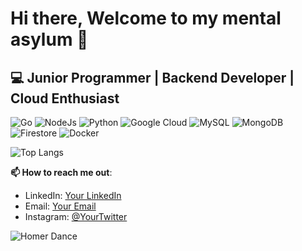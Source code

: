 # Hi there, Welcome to my mental asylum 🫡 

## 💻 Junior Programmer | Backend Developer | Cloud Enthusiast 

![Go](https://img.shields.io/badge/Go-00ADD8?style=for-the-badge&logo=go&logoColor=white)
![NodeJs](https://img.shields.io/badge/Node.js-339933?style=for-the-badge&logo=nodedotjs&logoColor=white)
![Python](https://img.shields.io/badge/Python-3776AB?style=for-the-badge&logo=python&logoColor=white)
![Google Cloud](https://img.shields.io/badge/Google%20Cloud-4285F4?style=for-the-badge&logo=google-cloud&logoColor=white)
![MySQL](https://img.shields.io/badge/MySQL-4479A1?style=for-the-badge&logo=mysql&logoColor=white)
![MongoDB](https://img.shields.io/badge/MongoDB-47A248?style=for-the-badge&logo=mongodb&logoColor=white)
![Firestore](https://img.shields.io/badge/Firestore-FFCA28?style=for-the-badge&logo=firebase&logoColor=black)
![Docker](https://img.shields.io/badge/Docker-2496ED?style=for-the-badge&logo=docker&logoColor=white)

![Top Langs](https://github-readme-stats.vercel.app/api/top-langs/?username=RifqiWasntHere&layout=compact&theme=transparent)

**📫 How to reach me out**:

- LinkedIn: [Your LinkedIn](https://www.linkedin.com/in/rifadhillah/)
- Email: [Your Email](rifqifadhillahh@gmail.com)
- Instagram: [@YourTwitter](https://instagram.com/rip.qi)
  
![Homer Dance](./homer-the-simpsons.gif)
